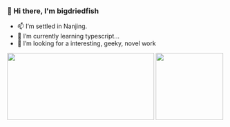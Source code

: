 ### 👋 Hi there, I'm bigdriedfish
- 📫 I’m settled in Nanjing.
- 🌱 I’m currently learning typescript...
- 🤔 I’m looking for a interesting, geeky, novel work

<div>
  <img width="340px"  height="156" src="https://github-readme-stats.vercel.app/api/top-langs?username=bigdriedfish&theme=dark&show_icons=true&&bg_color=20,313131,0d1117&icon_color=6353c7&hide=contribs&hide_border=truelocale=en&layout=compact" />
  <img height="156" src="https://github-stats.liuli.lol/api?username=bigdriedfish&theme=dark&show_icons=true&include_all_commits=true&bg_color=20,313131,0d1117&icon_color=6353c7&hide=contribs&hide_border=true" />
</ div> 

  
<!-- <a href="https://github.com/bigdriedfish">
  <img src="https://metrics.lecoq.io/bigdriedfish?template=classic&base.activity=0&base.community=0&base.repositories=0&base.metadata=0&isocalendar=1&base=header%2C%20activity%2C%20community%2C%20repositories%2C%20metadata&base.indepth=false&base.hireable=false&isocalendar=false&isocalendar.duration=full-year&config.timezone=Asia%2FShanghai">
</a> -->



